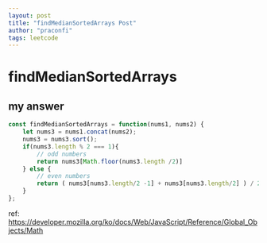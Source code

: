 ```yaml
---
layout: post
title: "findMedianSortedArrays Post"
author: "praconfi"
tags: leetcode
---
```


# findMedianSortedArrays

##  my answer
```js
const findMedianSortedArrays = function(nums1, nums2) {
	let nums3 = nums1.concat(nums2);
	nums3 = nums3.sort();
	if(nums3.length % 2 === 1){
		// odd numbers
		return nums3[Math.floor(nums3.length /2)]
	} else {
		// even numbers
		return ( nums3[nums3.length/2 -1] + nums3[nums3.length/2] ) / 2
	}
};
```

ref: https://developer.mozilla.org/ko/docs/Web/JavaScript/Reference/Global_Objects/Math